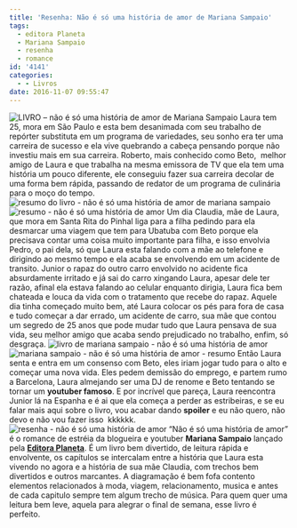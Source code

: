 ```yaml
---
title: 'Resenha: Não é só uma história de amor de Mariana Sampaio'
tags:
  - editora Planeta
  - Mariana Sampaio
  - resenha
  - romance
id: '4141'
categories:
  - - Livros
date: 2016-11-07 09:55:47
---
```


![LIVRO – não é só uma história de amor de Mariana Sampaio](http://natalia.blog.br/wp-content/uploads/2016/10/RESENHA-–-não-é-só-uma-história-de-amor-de-Mariana-Sampaio.jpg) Laura tem 25, mora em São Paulo e esta bem desanimada com seu trabalho de repórter substituta em um programa de variedades, seu sonho era ter uma carreira de sucesso e ela vive quebrando a cabeça pensando porque não investiu mais em sua carreira. Roberto, mais conhecido como Beto,  melhor amigo de Laura e que trabalha na mesma emissora de TV que ela tem uma história um pouco diferente, ele conseguiu fazer sua carreira decolar de uma forma bem rápida, passando de redator de um programa de culinária para o moço do tempo. ![resumo do livro - não é só uma história de amor de mariana sampaio ](http://natalia.blog.br/wp-content/uploads/2016/10/Lombada-do-livro-não-é-só-uma-história-de-amor-mariana-sampaio.jpg) ![resumo - não é só uma história de amor](http://natalia.blog.br/wp-content/uploads/2016/10/páginas-do-livro-não-é-só-uma-história-de-amor.jpg) Um dia Claudia, mãe de Laura, que mora em Santa Rita do Pinhal liga para a filha pedindo para ela desmarcar uma viagem que tem para Ubatuba com Beto porque ela precisava contar uma coisa muito importante para filha, e isso envolvia Pedro, o pai dela, só que Laura esta falando com a mãe ao telefone e dirigindo ao mesmo tempo e ela acaba se envolvendo em um acidente de transito. Junior o rapaz do outro carro envolvido no acidente fica absurdamente irritado e já sai do carro xingando Laura, apesar dele ter razão, afinal ela estava falando ao celular enquanto dirigia, Laura fica bem chateada e louca da vida com o tratamento que recebe do rapaz. Aquele dia tinha começado muito bem, até Laura colocar os pés para fora de casa e tudo começar a dar errado, um acidente de carro, sua mãe que contou um segredo de 25 anos que pode mudar tudo que Laura pensava de sua vida, seu melhor amigo que acaba sendo prejudicado no trabalho, enfim, só desgraça. ![livro de mariana sampaio - não é só uma história de amor](http://natalia.blog.br/wp-content/uploads/2016/10/não-é-só-uma-história-de-amor-de-mariana-sampaio-resenha.jpg) ![mariana sampaio - não é só uma história de amor - resumo ](http://natalia.blog.br/wp-content/uploads/2016/10/contra-capa-do-livro-não-é-só-uma-história-de-amor.jpg) Então Laura senta e entra em um consenso com Beto, eles iriam jogar tudo para o alto e começar uma nova vida. Eles pedem demissão do emprego, e partem rumo a Barcelona, Laura almejando ser uma DJ de renome e Beto tentando se tornar um **youtuber famoso**. E por incrível que pareça, Laura reencontra Junior lá na Espanha e é ai que ela começa a perder as estribeiras, e se eu falar mais aqui sobre o livro, vou acabar dando **spoiler** e eu não quero, não devo e não vou fazer isso  kkkkkk. ![resenha - não é só uma história de amor ](http://natalia.blog.br/wp-content/uploads/2016/10/capa-não-é-só-uma-história-de-amor-mariana-sampaio.jpg) “Não é só uma história de amor” é o romance de estréia da blogueira e youtuber **Mariana Sampaio** lançado pela [**Editora Planeta**](http://www.planetadelivros.com.br/). É um livro bem divertido, de leitura rápida e envolvente, os capítulos se intercalam entre a história que Laura esta vivendo no agora e a história de sua mãe Claudia, com trechos bem divertidos e outros marcantes. A diagramação é bem fofa contento elementos relacionados à moda, viagem, relacionamento, musica e antes de cada capitulo sempre tem algum trecho de música. Para quem quer uma leitura bem leve, aquela para alegrar o final de semana, esse livro é perfeito.